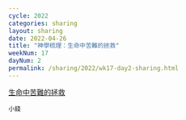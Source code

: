 ```yaml
---
cycle: 2022
categories: sharing
layout: sharing
date: 2022-04-26
title: "神學梳理：生命中苦難的拯救"
weekNum: 17
dayNum: 2
permalink: /sharing/2022/wk17-day2-sharing.html
---
```


[生命中苦難的拯救](https://eccseattle.github.io/media/sharing/2022/wk017/2022-04-26-bin.m4a)

`小錢`
